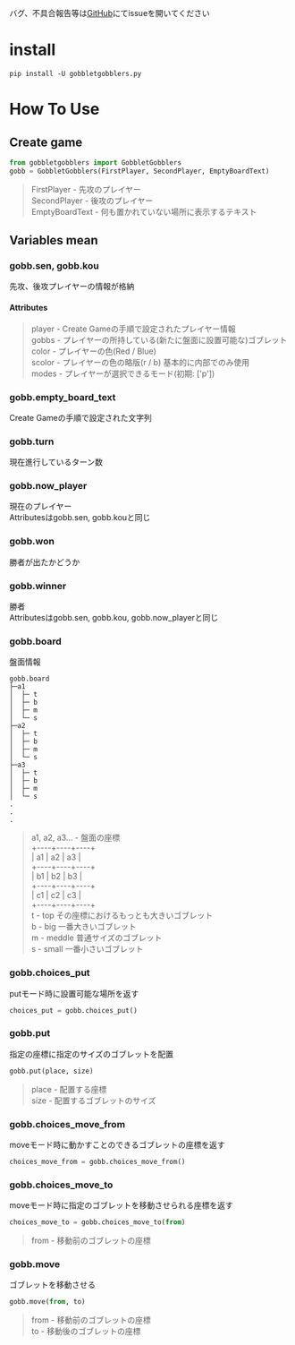 バグ、不具合報告等は[GitHub](https://github.com/Req-kun/gobbletgobblers.py)にてissueを開いてください

# install

```
pip install -U gobbletgobblers.py
```

# How To Use

## Create game

```py
from gobbletgobblers import GobbletGobblers
gobb = GobbletGobblers(FirstPlayer, SecondPlayer, EmptyBoardText)
```

> FirstPlayer - 先攻のプレイヤー  
SecondPlayer - 後攻のプレイヤー  
EmptyBoardText - 何も置かれていない場所に表示するテキスト

## Variables mean

### gobb.sen, gobb.kou
先攻、後攻プレイヤーの情報が格納

#### Attributes
> player - Create Gameの手順で設定されたプレイヤー情報  
gobbs - プレイヤーの所持している(新たに盤面に設置可能な)ゴブレット  
color - プレイヤーの色(Red / Blue)  
scolor - プレイヤーの色の略版(r / b) 基本的に内部でのみ使用  
modes - プレイヤーが選択できるモード(初期: ['p'])

### gobb.empty_board_text
Create Gameの手順で設定された文字列

### gobb.turn
現在進行しているターン数

### gobb.now_player
現在のプレイヤー  
Attributesはgobb.sen, gobb.kouと同じ

### gobb.won
勝者が出たかどうか

### gobb.winner
勝者  
Attributesはgobb.sen, gobb.kou, gobb.now_playerと同じ

### gobb.board
盤面情報

```
gobb.board
├─a1
│  ├─ t
│  ├─ b
│  ├─ m
│  └─ s
├─a2
│  ├─ t
│  ├─ b
│  ├─ m
│  └─ s
├─a3
│  ├─ t
│  ├─ b
│  ├─ m
│  └─ s
.
.
.
```

> a1, a2, a3... - 盤面の座標  
+----+----+----+  
| a1 | a2 | a3 |  
+----+----+----+  
| b1 | b2 | b3 |  
+----+----+----+  
| c1 | c2 | c3 |  
+----+----+----+  
t - top その座標におけるもっとも大きいゴブレット  
b - big 一番大きいゴブレット  
m - meddle 普通サイズのゴブレット  
s - small 一番小さいゴブレット

### gobb.choices_put

putモード時に設置可能な場所を返す

```py
choices_put = gobb.choices_put()
```

### gobb.put

指定の座標に指定のサイズのゴブレットを配置

```py
gobb.put(place, size)
```

> place - 配置する座標  
size - 配置するゴブレットのサイズ

### gobb.choices_move_from

moveモード時に動かすことのできるゴブレットの座標を返す

```py
choices_move_from = gobb.choices_move_from()
```

### gobb.choices_move_to

moveモード時に指定のゴブレットを移動させられる座標を返す

```py
choices_move_to = gobb.choices_move_to(from)
```

> from - 移動前のゴブレットの座標

### gobb.move

ゴブレットを移動させる

```py
gobb.move(from, to)
```

> from - 移動前のゴブレットの座標  
to - 移動後のゴブレットの座標
